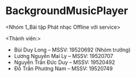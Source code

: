 # BackgroundMusicPlayer
<Nhóm 1_Bài tập Phát nhạc Offline với service>


<Thành viên:>
* Bùi Duy Long – MSSV: 19520692 (Nhóm trưởng)
* Lương Nguyễn Mai Ly – MSSV: 19520707
* Nguyễn Trần Đức Duy – MSSV: 19520492
* Đỗ Trần Phương Nam  – MSSV: 19520749

